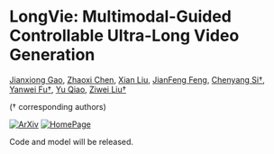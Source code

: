 # LongVie: Multimodal-Guided Controllable Ultra-Long Video Generation

[Jianxiong Gao](https://jianxgao.github.io/), [Zhaoxi Chen](https://frozenburning.github.io/), [Xian Liu](https://alvinliu0.github.io/), [JianFeng Feng](https://alvinliu0.github.io/), [Chenyang Si†](https://chenyangsi.top/), [Yanwei Fu†](http://yanweifu.github.io/), [Yu Qiao](https://mmlab.siat.ac.cn/yuqiao), [Ziwei Liu†](https://liuziwei7.github.io/)

(† corresponding authors)

[![ArXiv](https://img.shields.io/badge/LongVie-2508.03694-b31b1b.svg?logo=arXiv)](https://arxiv.org/abs/2508.03694)
[![HomePage](https://img.shields.io/badge/HomePage-Visit-blue.svg?logo=homeadvisor&logoColor=f5f5f5)](https://vchitect.github.io/LongVie-project/)


Code and model will be released.
